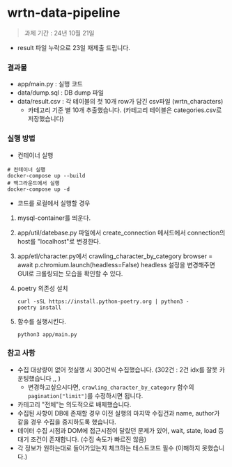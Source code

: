 # wrtn-data-pipeline

> 과제 기간 : 24년 10월 21일
- result 파일 누락으로 23일 재제출 드립니다.

### 결과물
- app/main.py : 실행 코드
- data/dump.sql : DB dump 파일
- data/result.csv : 각 테이블의 첫 10개 row가 담긴 csv파일 (wrtn_characters)
    - 카테고리 기준 별 10개 추출했습니다. (카테고리 테이블은 categories.csv로 저장했습니다)

### 실행 방법
* 컨테이너 실행
```
# 컨테이너 실행
docker-compose up --build
# 백그라운드에서 실행
docker-compose up -d
```
* 코드를 로컬에서 실행할 경우
1. mysql-container를 띄운다.
2. app/util/datebase.py 파일에서 create_connection 메서드에서 connection의 host를 "localhost"로 변경한다.
3. app/etl/character.py에서 crawling_character_by_category browser = await p.chromium.launch(headless=False) headless 설정을 변경해주면 GUI로 크롤링되는 모습을 확인할 수 있다.
4. poetry 의존성 설치
    ```
    curl -sSL https://install.python-poetry.org | python3 -
    poetry install
    ```

5. 함수를 실행시킨다.
    ```
    python3 app/main.py
    ```

### 참고 사항
- 수집 대상량이 없어 첫실행 시 300건씩 수집했습니다. (302건 : 2건 idx를 잘못 카운팅했습니다 ,, )
    - 변경하고싶으시다면, `crawling_character_by_category` 함수의 `pagination["limit"]`를 수정하시면 됩니다.
- 카테고리 "전체"는 의도적으로 배제했습니다.
- 수집된 사항이 DB에 존재할 경우 이전 실행의 마지막 수집건과 name, author가 같을 경우 수집을 중지하도록 했습니다.
- 데이터 수집 시점과 DOM에 접근시점이 달랐던 문제가 있어, wait, state, load 등 대기 조건이 존재합니다. (수집 속도가 빠르진 않음)
- 각 정보가 원하는대로 들어가있는지 체크하는 테스트코드 필수 (이해하지 못했습니다.)

